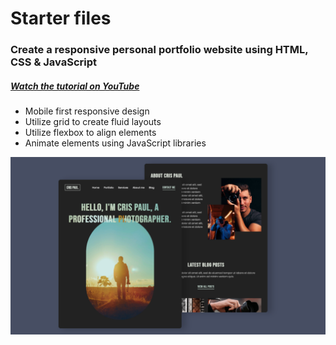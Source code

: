 # Starter files
### Create a responsive personal portfolio website using HTML, CSS & JavaScript
##### [Watch the tutorial on YouTube](https://youtu.be/E1ZjV2oVTY0)
- Mobile first responsive design
- Utilize grid to create fluid layouts
- Utilize flexbox to align elements
- Animate elements using JavaScript libraries

![Project humbnail](./thumbnail.png)
